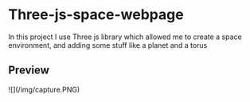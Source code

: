 # Three-js-space-webpage
In this project I use Three js library which allowed me to create a space environment, and adding some stuff like a planet and a torus
<h2>Preview</h2>
![](/img/capture.PNG)
